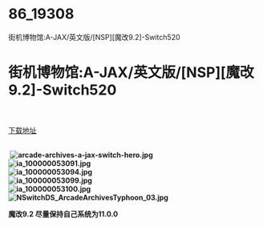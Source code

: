 # 86_19308
街机博物馆:A-JAX/英文版/[NSP][魔改9.2]-Switch520
# 街机博物馆:A-JAX/英文版/[NSP][魔改9.2]-Switch520
 <br/></br>
[下载地址](https://www.switch520.cc/article/19308 "下载地址")
<br/></br>

<p><strong>&nbsp;<img title="arcade-archives-a-jax-switch-hero.jpg" src="https://www.switch520.cc/muke_img/2021_06_28_cc76a0ec664eb.jpg" alt="arcade-archives-a-jax-switch-hero.jpg"></strong><br>
<strong><img title="ia_100000053091.jpg" src="https://www.switch520.cc/muke_img/2021_06_28_c5fde42ef57e1.jpg" alt="ia_100000053091.jpg"></strong><br>
<strong><img title="ia_100000053094.jpg" src="https://www.switch520.cc/muke_img/2021_06_28_2a2b710c9679a.jpg" alt="ia_100000053094.jpg"></strong><br>
<strong><img title="ia_100000053099.jpg" src="https://www.switch520.cc/muke_img/2021_06_28_887a30878ffb4.jpg" alt="ia_100000053099.jpg"></strong><br>
<strong><img title="ia_100000053100.jpg" src="https://www.switch520.cc/muke_img/2021_06_28_c554094253f95.jpg" alt="ia_100000053100.jpg"></strong><br>
<strong><img title="NSwitchDS_ArcadeArchivesTyphoon_03.jpg" src="https://www.switch520.cc/muke_img/2021_06_28_e879afe691dbe.jpg" alt="NSwitchDS_ArcadeArchivesTyphoon_03.jpg"></strong></p>
<p><strong>魔改9.2 尽量保持自己系统为11.0.0</strong></p>
